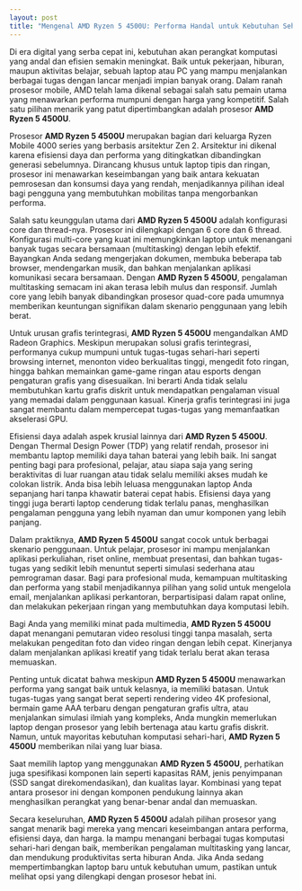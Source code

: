 ```yaml
---
layout: post
title: "Mengenal AMD Ryzen 5 4500U: Performa Handal untuk Kebutuhan Sehari-hari"
---
```


Di era digital yang serba cepat ini, kebutuhan akan perangkat komputasi yang andal dan efisien semakin meningkat. Baik untuk pekerjaan, hiburan, maupun aktivitas belajar, sebuah laptop atau PC yang mampu menjalankan berbagai tugas dengan lancar menjadi impian banyak orang. Dalam ranah prosesor mobile, AMD telah lama dikenal sebagai salah satu pemain utama yang menawarkan performa mumpuni dengan harga yang kompetitif. Salah satu pilihan menarik yang patut dipertimbangkan adalah prosesor **AMD Ryzen 5 4500U**.

Prosesor **AMD Ryzen 5 4500U** merupakan bagian dari keluarga Ryzen Mobile 4000 series yang berbasis arsitektur Zen 2. Arsitektur ini dikenal karena efisiensi daya dan performa yang ditingkatkan dibandingkan generasi sebelumnya. Dirancang khusus untuk laptop tipis dan ringan, prosesor ini menawarkan keseimbangan yang baik antara kekuatan pemrosesan dan konsumsi daya yang rendah, menjadikannya pilihan ideal bagi pengguna yang membutuhkan mobilitas tanpa mengorbankan performa.

Salah satu keunggulan utama dari **AMD Ryzen 5 4500U** adalah konfigurasi core dan thread-nya. Prosesor ini dilengkapi dengan 6 core dan 6 thread. Konfigurasi multi-core yang kuat ini memungkinkan laptop untuk menangani banyak tugas secara bersamaan (multitasking) dengan lebih efektif. Bayangkan Anda sedang mengerjakan dokumen, membuka beberapa tab browser, mendengarkan musik, dan bahkan menjalankan aplikasi komunikasi secara bersamaan. Dengan **AMD Ryzen 5 4500U**, pengalaman multitasking semacam ini akan terasa lebih mulus dan responsif. Jumlah core yang lebih banyak dibandingkan prosesor quad-core pada umumnya memberikan keuntungan signifikan dalam skenario penggunaan yang lebih berat.

Untuk urusan grafis terintegrasi, **AMD Ryzen 5 4500U** mengandalkan AMD Radeon Graphics. Meskipun merupakan solusi grafis terintegrasi, performanya cukup mumpuni untuk tugas-tugas sehari-hari seperti browsing internet, menonton video berkualitas tinggi, mengedit foto ringan, hingga bahkan memainkan game-game ringan atau esports dengan pengaturan grafis yang disesuaikan. Ini berarti Anda tidak selalu membutuhkan kartu grafis diskrit untuk mendapatkan pengalaman visual yang memadai dalam penggunaan kasual. Kinerja grafis terintegrasi ini juga sangat membantu dalam mempercepat tugas-tugas yang memanfaatkan akselerasi GPU.

Efisiensi daya adalah aspek krusial lainnya dari **AMD Ryzen 5 4500U**. Dengan Thermal Design Power (TDP) yang relatif rendah, prosesor ini membantu laptop memiliki daya tahan baterai yang lebih baik. Ini sangat penting bagi para profesional, pelajar, atau siapa saja yang sering beraktivitas di luar ruangan atau tidak selalu memiliki akses mudah ke colokan listrik. Anda bisa lebih leluasa menggunakan laptop Anda sepanjang hari tanpa khawatir baterai cepat habis. Efisiensi daya yang tinggi juga berarti laptop cenderung tidak terlalu panas, menghasilkan pengalaman pengguna yang lebih nyaman dan umur komponen yang lebih panjang.

Dalam praktiknya, **AMD Ryzen 5 4500U** sangat cocok untuk berbagai skenario penggunaan. Untuk pelajar, prosesor ini mampu menjalankan aplikasi perkuliahan, riset online, membuat presentasi, dan bahkan tugas-tugas yang sedikit lebih menuntut seperti simulasi sederhana atau pemrograman dasar. Bagi para profesional muda, kemampuan multitasking dan performa yang stabil menjadikannya pilihan yang solid untuk mengelola email, menjalankan aplikasi perkantoran, berpartisipasi dalam rapat online, dan melakukan pekerjaan ringan yang membutuhkan daya komputasi lebih.

Bagi Anda yang memiliki minat pada multimedia, **AMD Ryzen 5 4500U** dapat menangani pemutaran video resolusi tinggi tanpa masalah, serta melakukan pengeditan foto dan video ringan dengan lebih cepat. Kinerjanya dalam menjalankan aplikasi kreatif yang tidak terlalu berat akan terasa memuaskan.

Penting untuk dicatat bahwa meskipun **AMD Ryzen 5 4500U** menawarkan performa yang sangat baik untuk kelasnya, ia memiliki batasan. Untuk tugas-tugas yang sangat berat seperti rendering video 4K profesional, bermain game AAA terbaru dengan pengaturan grafis ultra, atau menjalankan simulasi ilmiah yang kompleks, Anda mungkin memerlukan laptop dengan prosesor yang lebih bertenaga atau kartu grafis diskrit. Namun, untuk mayoritas kebutuhan komputasi sehari-hari, **AMD Ryzen 5 4500U** memberikan nilai yang luar biasa.

Saat memilih laptop yang menggunakan **AMD Ryzen 5 4500U**, perhatikan juga spesifikasi komponen lain seperti kapasitas RAM, jenis penyimpanan (SSD sangat direkomendasikan), dan kualitas layar. Kombinasi yang tepat antara prosesor ini dengan komponen pendukung lainnya akan menghasilkan perangkat yang benar-benar andal dan memuaskan.

Secara keseluruhan, **AMD Ryzen 5 4500U** adalah pilihan prosesor yang sangat menarik bagi mereka yang mencari keseimbangan antara performa, efisiensi daya, dan harga. Ia mampu menangani berbagai tugas komputasi sehari-hari dengan baik, memberikan pengalaman multitasking yang lancar, dan mendukung produktivitas serta hiburan Anda. Jika Anda sedang mempertimbangkan laptop baru untuk kebutuhan umum, pastikan untuk melihat opsi yang dilengkapi dengan prosesor hebat ini.

